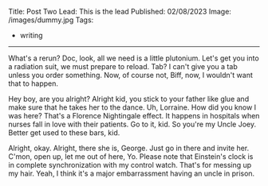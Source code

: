 Title: Post Two
Lead: This is the lead
Published: 02/08/2023
Image: /images/dummy.jpg
Tags:
  - writing
---

What's a rerun? Doc, look, all we need is a little plutonium. Let's get you into a radiation suit, we must prepare to reload. Tab? I can't give you a tab unless you order something. Now, of course not, Biff, now, I wouldn't want that to happen.

Hey boy, are you alright? Alright kid, you stick to your father like glue and make sure that he takes her to the dance. Uh, Lorraine. How did you know I was here? That's a Florence Nightingale effect. It happens in hospitals when nurses fall in love with their patients. Go to it, kid. So you're my Uncle Joey. Better get used to these bars, kid.

Alright, okay. Alright, there she is, George. Just go in there and invite her. C'mon, open up, let me out of here, Yo. Please note that Einstein's clock is in complete synchronization with my control watch. That's for messing up my hair. Yeah, I think it's a major embarrassment having an uncle in prison.
